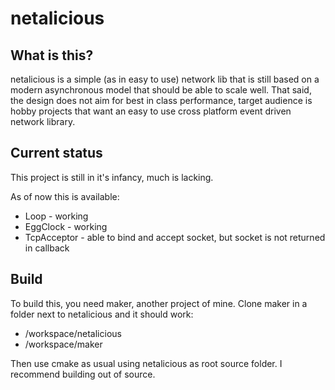 netalicious
===========

What is this?
-------------
netalicious is a simple (as in easy to use) network lib that is still based on a modern asynchronous model that should be able to scale well. That said, the design does not aim for best in class performance, target audience is hobby projects that want an easy to use cross platform event driven network library.

Current status
--------------
This project is still in it's infancy, much is lacking.

As of now this is available:

* Loop - working
* EggClock - working
* TcpAcceptor - able to bind and accept socket, but socket is not returned in callback

Build
-----
To build this, you need maker, another project of mine. Clone maker in a folder next to netalicious and it should work:

* /workspace/netalicious
* /workspace/maker

Then use cmake as usual using netalicious as root source folder. I recommend building out of source.
